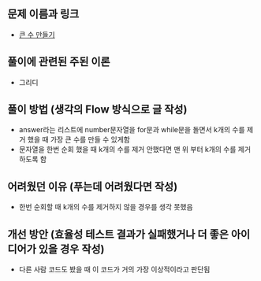 ## 문제 이름과 링크

- [큰 수 만들기](https://school.programmers.co.kr/learn/courses/30/lessons/42883)

## 풀이에 관련된 주된 이론

- 그리디

## 풀이 방법 (생각의 Flow 방식으로 글 작성)

- answer라는 리스트에 number문자열을 for문과 while문을 돌면서 k개의 수를 제거 했을 때 가장 큰 수를 만들 수 있게함
- 문자열을 한번 순회 했을 때 k개의 수를 제거 안했다면 맨 위 부터 k개의 수를 제거하도록 함

## 어려웠던 이유 (푸는데 어려웠다면 작성)

- 한번 순회할 때 k개의 수를 제거하지 않을 경우를 생각 못했음

## 개선 방안 (효율성 테스트 결과가 실패했거나 더 좋은 아이디어가 있을 경우 작성)

- 다른 사람 코드도 봤을 때 이 코드가 거의 가장 이상적이라고 판단됨
